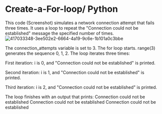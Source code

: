 # Create-a-For-loop/ Python
This code (Screenshot) simulates a network connection attempt that fails three times. It uses a loop to repeat the "Connection could not be established" message the specified number of times.
![417033348-3ee502e2-6664-4a19-9c6e-1b101a0c3bbe](https://github.com/user-attachments/assets/edb49bd1-ad35-4f2b-ba23-d3ade715a8d8)

The connection_attempts variable is set to 3.
The for loop starts.
range(3) generates the sequence 0, 1, 2.
The loop iterates three times:

First iteration: i is 0, and "Connection could not be established" is printed.

Second iteration: i is 1, and "Connection could not be established" is printed.

Third iteration: i is 2, and "Connection could not be established" is printed.

The loop finishes with an output that prints:
Connection could not be established Connection could not be established Connection could not be established
